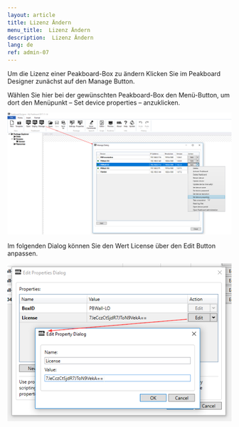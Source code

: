 ```yaml
---
layout: article
title: Lizenz Ändern
menu_title:  Lizenz Ändern
description:  Lizenz Ändern
lang: de
ref: admin-07
---
```


Um die Lizenz einer Peakboard-Box zu ändern Klicken Sie im Peakboard Designer zunächst auf den Manage Button.

Wählen Sie hier bei der gewünschten Peakboard-Box den Menü-Button, um dort den Menüpunkt – Set device properties – anzuklicken.

![Manage Dialog](/assets/images/admin/license/manage-dialog.png)

Im folgenden Dialog können Sie den Wert License über den Edit Button anpassen.

![Edit Properties Dialog](/assets/images/admin/license/edit-license.png)

